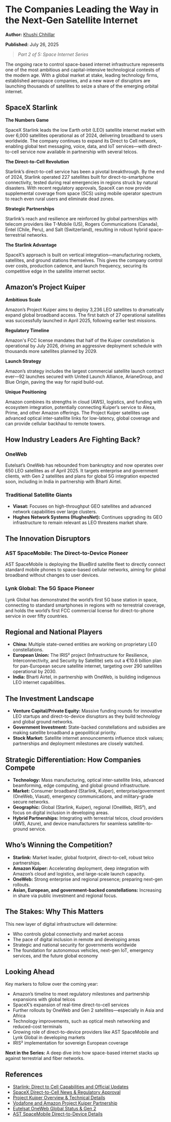 # The Companies Leading the Way in the Next-Gen Satellite Internet

**Author:** [Khushi Chhillar](https://www.linkedin.com/in/kcl17/)

**Published:** July 26, 2025

> _Part 2 of 5: Space Internet Series_

The ongoing race to control space-based internet infrastructure represents one of the most ambitious and capital-intensive technological contests of the modern age. With a global market at stake, leading technology firms, established aerospace companies, and a new wave of disruptors are launching thousands of satellites to seize a share of the emerging orbital internet.

## SpaceX Starlink

**The Numbers Game**

SpaceX Starlink leads the low Earth orbit (LEO) satellite internet market with over 6,000 satellites operational as of 2024, delivering broadband to users worldwide. The company continues to expand its Direct to Cell network, enabling global text messaging, voice, data, and IoT services—with direct-to-cell service now available in partnership with several telcos.

**The Direct-to-Cell Revolution**

Starlink’s direct-to-cell service has been a pivotal breakthrough. By the end of 2024, Starlink operated 227 satellites built for direct-to-smartphone connectivity, tested during real emergencies in regions struck by natural disasters. With recent regulatory approvals, SpaceX can now provide supplemental coverage from space (SCS) using mobile operator spectrum to reach even rural users and eliminate dead zones.

**Strategic Partnerships**

Starlink’s reach and resilience are reinforced by global partnerships with telecom providers like T-Mobile (US), Rogers Communications (Canada), Entel (Chile, Peru), and Salt (Switzerland), resulting in robust hybrid space-terrestrial networks.

**The Starlink Advantage**

SpaceX’s approach is built on vertical integration—manufacturing rockets, satellites, and ground stations themselves. This gives the company control over costs, production cadence, and launch frequency, securing its competitive edge in the satellite internet sector.

## Amazon’s Project Kuiper

**Ambitious Scale**

Amazon’s Project Kuiper aims to deploy 3,236 LEO satellites to dramatically expand global broadband access. The first batch of 27 operational satellites was successfully launched in April 2025, following earlier test missions.

**Regulatory Timeline**

Amazon's FCC license mandates that half of the Kuiper constellation is operational by July 2026, driving an aggressive deployment schedule with thousands more satellites planned by 2029.

**Launch Strategy**

Amazon’s strategy includes the largest commercial satellite launch contract ever—92 launches secured with United Launch Alliance, ArianeGroup, and Blue Origin, paving the way for rapid build-out.

**Unique Positioning**

Amazon combines its strengths in cloud (AWS), logistics, and funding with ecosystem integration, potentially connecting Kuiper’s service to Alexa, Prime, and other Amazon offerings. The Project Kuiper satellites use advanced optical inter-satellite links for low-latency, global coverage and can provide cellular backhaul to remote towers.

## How Industry Leaders Are Fighting Back?

### OneWeb

Eutelsat’s OneWeb has rebounded from bankruptcy and now operates over 650 LEO satellites as of April 2025. It targets enterprise and government clients, with Gen 2 satellites and plans for global 5G integration expected soon, including in India in partnership with Bharti Airtel.

### Traditional Satellite Giants

- **Viasat:** Focuses on high-throughput GEO satellites and advanced network capabilities over large clusters.
- **Hughes Network Systems (HughesNet):** Continues upgrading its GEO infrastructure to remain relevant as LEO threatens market share.

## The Innovation Disruptors

### AST SpaceMobile: The Direct-to-Device Pioneer

AST SpaceMobile is deploying the BlueBird satellite fleet to directly connect standard mobile phones to space-based cellular networks, aiming for global broadband without changes to user devices.

### Lynk Global: The 5G Space Pioneer

Lynk Global has demonstrated the world’s first 5G base station in space, connecting to standard smartphones in regions with no terrestrial coverage, and holds the world’s first FCC commercial license for direct-to-phone service in over fifty countries.

## Regional and National Players

- **China:** Multiple state-owned entities are working on proprietary LEO constellations.
- **European Union:** The IRIS² project (Infrastructure for Resilience, Interconnectivity, and Security by Satellite) sets out a €10.6 billion plan for pan-European secure satellite internet, targeting over 290 satellites operational by 2030.
- **India:** Bharti Airtel, in partnership with OneWeb, is building indigenous LEO internet capabilities.

## The Investment Landscape

- **Venture Capital/Private Equity:** Massive funding rounds for innovative LEO startups and direct-to-device disruptors as they build technology and global ground networks.
- **Government Investment:** State-backed constellations and subsidies are making satellite broadband a geopolitical priority.
- **Stock Market:** Satellite internet announcements influence stock values; partnerships and deployment milestones are closely watched.

## Strategic Differentiation: How Companies Compete

- **Technology:** Mass manufacturing, optical inter-satellite links, advanced beamforming, edge computing, and global ground infrastructure.
- **Market:** Consumer broadband (Starlink, Kuiper), enterprise/government (OneWeb, Viasat), emergency communications, and military-grade secure networks.
- **Geographic:** Global (Starlink, Kuiper), regional (OneWeb, IRIS²), and focus on digital inclusion in developing areas.
- **Hybrid Partnerships:** Integrating with terrestrial telcos, cloud providers (AWS, Azure), and device manufacturers for seamless satellite-to-ground service.

## Who’s Winning the Competition?

- **Starlink:** Market leader, global footprint, direct-to-cell, robust telco partnerships.
- **Amazon Kuiper:** Accelerating deployment, deep integration with Amazon’s cloud and logistics, and large-scale launch capacity.
- **OneWeb:** Strong enterprise and regional presence; preparing next-gen rollouts.
- **Asian, European, and government-backed constellations:** Increasing in share via public investment and regional focus.

## The Stakes: Why This Matters

This new layer of digital infrastructure will determine:

- Who controls global connectivity and market access
- The pace of digital inclusion in remote and developing areas
- Strategic and national security for governments worldwide
- The foundation for autonomous vehicles, next-gen IoT, emergency services, and the future global economy

## Looking Ahead

Key markers to follow over the coming year:

- Amazon’s timeline to meet regulatory milestones and partnership expansions with global telcos
- SpaceX’s expansion of real-time direct-to-cell services
- Further rollouts by OneWeb and Gen 2 satellites—especially in Asia and Africa
- Technology improvements, such as optical mesh networking and reduced-cost terminals
- Growing role of direct-to-device providers like AST SpaceMobile and Lynk Global in developing markets
- IRIS² implementation for sovereign European coverage

**Next in the Series:** A deep dive into how space-based internet stacks up against terrestrial and fiber networks.

## References

- [Starlink: Direct to Cell Capabilities and Official Updates](https://www.starlink.com/business/direct-to-cell)
- [SpaceX Direct-to-Cell News & Regulatory Approval](https://www.satellitetoday.com/connectivity/2024/12/06/spacex-launch-completes-the-first-shell-of-starlink-direct-to-cell-satellites/)
- [Project Kuiper Overview & Technical Details](https://www.eoportal.org/satellite-missions/projectkuiper)
- [Vodafone and Amazon Project Kuiper Partnership](https://www.vodafone.com/news/technology/vodafone-and-amazons-project-kuiper-extend-connectivity-africa-and-europe)
- [Eutelsat OneWeb Global Status & Gen 2](https://ast-networks.com/insights/leo-connectivity/oneweb-leo-satellites/)
- [AST SpaceMobile Direct-to-Device Details](https://ast-science.com/spacemobile-network/direct-connection/)
